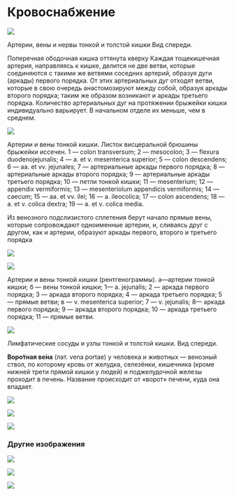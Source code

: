 # Кровоснабжение

![](images/blood-supply/147.jpg)

Артерии, вены и нервы тонкой и толстой кишки Вид спереди.

Поперечная ободочная кишка оттянута кверху
Каждая тощекишечная артерия, направляясь к кишке, делится не две ветви, которые соединяются с такими же ветвями соседних артерий, образуя дуги (аркады) первого порядка. От этих артериальных дуг отходят ветви, которые в свою очередь анастомозируют между собой, образуя аркады второго порядка; таким же образом возникают и аркады третьего порядка. Количество артериальных дуг на протяжении брыжейки кишки индивидуально варьирует. В начальном отделе их меньше, чем в среднем.

![](images/blood-supply/355.jpg)

Артерии и вены тонкой кишки. Листок висцеральной брюшины брыжейки иссечен.
1 — colon transversum; 2 — mesocolon; 3 — flexura duodenojejunalis; 4 — a. et v. mesenterica superior; 5 — colon descendens; 6 — aa. et vv. jejunales; 7 — артериальные аркады первого порядка; 8 — артериальные аркады второго порядка; 9 — артериальные аркады третьего порядка; 10 — петли тонкой кишки; 11 — mesenterium; 12 — appendix vermiformis; 13 — mesenteriolum appendicis vermiformis; 14 — caecum; 15 — aa. et vv. ilei; 16 — a. ileocolica; 17 — colon ascendens; 18 — a. et v. colica dextra; 19 — a. et v. colica media.


Из венозного подслизистого сплетения берут начало прямые вены, которые сопровождают одноименные артерии, и, сливаясь друг с другом, как и артерии, образуют аркады первого, второго и третьего порядка

![](images/blood-supply/a_561_2.jpg)

![](images/blood-supply/149.jpg)

Артерии и вены тонкой кишки (рентгенограммы).
а—артерии тонкой кишки; б — вены тонкой кишки; 1— a. jejunalis; 2 — аркада первого порядка; 3 — аркада второго порядка; 4 — аркада третьего порядка; 5 — прямые ветви; в — v. mesenterica superior; 7 — v. jejunalis; 8— аркада первого порядка; 9 — аркада второго порядка; 10 — аркада третьего порядка; 11 — прямые ветви.

![](images/blood-supply/150.jpg)

Лимфатические сосуды и узлы тонкой и толстой кишки. Вид спереди.

**Воро́тная ве́на**  (лат. vena portae) у человека и животных — венозный ствол, по которому кровь от желудка, селезёнки, кишечника (кроме нижней трети прямой кишки у людей) и поджелудочной железы проходит в печень. Название происходит от «ворот» печени, куда она впадает.


![](images/blood-supply/mb4_016.jpeg)

![](images/blood-supply/mb4_025.jpeg)

![](images/blood-supply/408.jpg)


### Другие изображения

![](images/blood-supply/000043.jpg)

![](images/blood-supply/401.jpg)

![](images/blood-supply/468.jpg)
